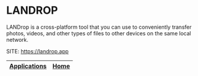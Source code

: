 # LANDROP
 
 LANDrop is a cross-platform tool that you can use to conveniently 
 transfer photos, videos, and other types of files to other devices 
 on the same local network.
 
 SITE: https://landrop.app

 | [Applications](https://portable-linux-apps.github.io/apps.html) | [Home](https://portable-linux-apps.github.io)
 | --- | --- |
